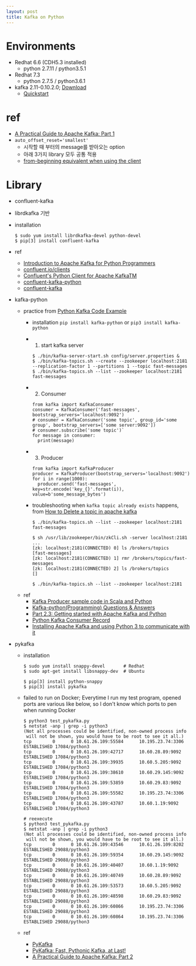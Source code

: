 ```yaml
---
layout: post
title: Kafka on Python
---
```


# Environments
* Redhat 6.6 (CDH5.3 installed)
  * python 2.7.11 / python3.5.1
* Redhat 7.3
  * python 2.7.5 / python3.6.1
* kafka 2.11-0.10.2.0; [Download](https://www.apache.org/dyn/closer.cgi?path=/kafka/0.10.2.0/kafka_2.11-0.10.2.0.tgz)
  * [Quickstart](https://kafka.apache.org/quickstart)

# ref
* [A Practical Guide to Apache Kafka: Part 1](https://www.coshx.com/blog/2016/10/20/a-practical-guide-to-kafka1/)
* `auto_offset_reset='smallest'`
  * 시작할 때 부터의 message를 받아오는 option
  * 아래 3가지 library 모두 공통 적용
  * [from-beginning equivalent when using the client](https://github.com/dpkp/kafka-python/issues/461)

# Library
* confluent-kafka
 * librdkafka 기반
  * installation

    ```
    $ sudo yum install librdkafka-devel python-devel
    $ pip[3] install confluent-kafka
    ```
  * ref
    * [Introduction to Apache Kafka for Python Programmers](https://www.confluent.io/blog/introduction-to-apache-kafka-for-python-programmers/)
    * [confluent.io/clients](https://www.confluent.io/clients/)
    * [Confluent's Python Client for Apache KafkaTM](https://github.com/confluentinc/confluent-kafka-python)
    * [confluent-kafka-python](http://docs.confluent.io/3.0.1/clients/confluent-kafka-python/)
    * [confluent-kafka](https://pypi.python.org/pypi/confluent-kafka)
* kafka-python
  * practice from [Python Kafka Code Example](http://gangmax.me/blog/2017/03/13/python-kafka-code-example/)
    * installation `pip install kafka-python` or `pip3 install kafka-python`
    * 1. start kafka server

      ```
      $ ./bin/kafka-server-start.sh config/server.properties &
      $ ./bin/kafka-topics.sh --create --zookeeper localhost:2181 --replication-factor 1 --partitions 1 --topic fast-messages
      $ ./bin/kafka-topics.sh --list --zookeeper localhost:2181
      fast-messages
      ```
    * 2. Consumer

      ```
      from kafka import KafkaConsumer
      consumer = KafkaConsumer('fast-messages', bootstrap_servers='localhost:9092')
      # consumer = KafkaConsumer('some topic', group_id='some group', bootstrap_servers=['some server:9092'])
      # consumer.subscribe('some topic')`
      for message in consumer:
        print(message)
      ```
    * 3. Producer

      ```
      from kafka import KafkaProducer
      producer = KafkaProducer(bootstrap_servers='localhost:9092')
      for i in range(1000):
        producer.send('fast-messages', key=str.encode('key_{}'.format(i)), value=b'some_message_bytes')
      ```
    * troubleshooting when `kafka topic already exists` happens, from [How to Delete a topic in apache kafka](https://stackoverflow.com/questions/33537950/how-to-delete-a-topic-in-apache-kafka)

      ```
      $ ./bin/kafka-topics.sh --list --zookeeper localhost:2181
      fast-messages

      $ sh /usr/lib/zookeeper/bin/zkCli.sh -server localhost:2181
      ...
      [zk: localhost:2181(CONNECTED) 0] ls /brokers/topics
      [fast-messages]
      [zk: localhost:2181(CONNECTED) 1] rmr /brokers/topics/fast-messages
      [zk: localhost:2181(CONNECTED) 2] ls /brokers/topics
      []

      $ ./bin/kafka-topics.sh --list --zookeeper localhost:2181
      ```
  * ref
    * [Kafka Producer sample code in Scala and Python](https://community.hortonworks.com/articles/74077/kafka-producer-sample-code-in-scala-and-python.html)
    * [Kafka-python(Programming) Questions & Answers](http://techqa.info/programming/tag/kafka-python)
    * [Part 2.3: Getting started with Apache Kafka and Python](https://www.cloudkarafka.com/blog/2016-12-13-part2-3-apache-kafka-for-beginners_example-and-sample-code-python.html)
    * [Python Kafka Consumer Record](http://codegists.com/code/python-kafka-consumer-record/)
    * [Installing Apache Kafka and using Python 3 to communicate with it](http://www.giantflyingsaucer.com/blog/?p=5541)
* pykafka
  * installation

    ```
    $ sudo yum install snappy-devel       # Redhat
    $ sudo apt-get install libsnappy-dev  # Ubuntu

    $ pip[3] install python-snappy
    $ pip[3] install pykafka
    ```
  * failed to run on Docker; Everytime I run my test program, opened ports are various like below, so I don't know which ports to pen when running Docker

    ```
    $ python3 test_pykafka.py
    $ netstat -anp | grep -i python3
    (Not all processes could be identified, non-owned process info
     will not be shown, you would have to be root to see it all.)
    tcp        0      0 10.61.26.109:55584      10.195.23.74:3306       ESTABLISHED 17084/python3
    tcp        0      0 10.61.26.109:42717      10.60.28.89:9092        ESTABLISHED 17084/python3
    tcp        0      0 10.61.26.109:39935      10.60.5.205:9092        ESTABLISHED 17084/python3
    tcp        0      0 10.61.26.109:38610      10.60.29.145:9092       ESTABLISHED 17084/python3
    tcp        0      0 10.61.26.109:53859      10.60.29.83:9092        ESTABLISHED 17084/python3
    tcp        0      0 10.61.26.109:55582      10.195.23.74:3306       ESTABLISHED 17084/python3
    tcp        0      0 10.61.26.109:43787      10.60.1.19:9092         ESTABLISHED 17084/python3

    # reexecute
    $ python3 test_pykafka.py
    $ netstat -anp | grep -i python3
    (Not all processes could be identified, non-owned process info
     will not be shown, you would have to be root to see it all.)
    tcp        0      0 10.61.26.109:43546      10.61.26.109:8202       ESTABLISHED 29088/python3
    tcp        0      0 10.61.26.109:59354      10.60.29.145:9092       ESTABLISHED 29088/python3
    tcp        0      0 10.61.26.109:40407      10.60.1.19:9092         ESTABLISHED 29088/python3
    tcp        0      0 10.61.26.109:40749      10.60.28.89:9092        ESTABLISHED 29088/python3
    tcp        0      0 10.61.26.109:53573      10.60.5.205:9092        ESTABLISHED 29088/python3
    tcp        0      0 10.61.26.109:48598      10.60.29.83:9092        ESTABLISHED 29088/python3
    tcp        0      0 10.61.26.109:60866      10.195.23.74:3306       ESTABLISHED 29088/python3
    tcp        0      0 10.61.26.109:60864      10.195.23.74:3306       ESTABLISHED 29088/python3
    ```
  * ref
    * [PyKafka](https://github.com/Parsely/pykafka)
    * [PyKafka: Fast, Pythonic Kafka, at Last!](https://blog.parse.ly/post/3886/pykafka-now/)
    * [A Practical Guide to Apache Kafka: Part 2](https://www.coshx.com/blog/2016/10/20/a-practical-guide-to-kafka2/)
